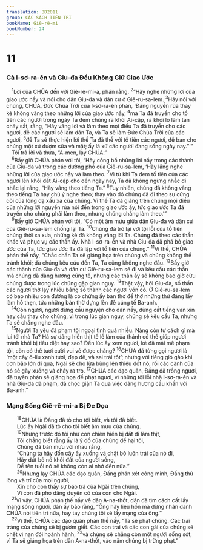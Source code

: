 ```yaml
---
translation: BD2011
group: CÁC SÁCH TIÊN-TRI
bookName: Giê-rê-mi 
bookNumber: 24
---
```


<div class="title"><h1>11</h1><h3>Cả I-sơ-ra-ên và Giu-đa Ðều Không Giữ Giao Ước</h3></div>
<span class="verse gie_11_1"> <sup>1</sup>Lời của CHÚA đến với Giê-rê-mi-a, phán rằng, </span>
<span class="verse gie_11_2"><sup>2</sup>“Hãy nghe những lời của giao ước nầy và nói cho dân Giu-đa và dân cư ở Giê-ru-sa-lem. </span>
<span class="verse gie_11_3"><sup>3</sup>Hãy nói với chúng, CHÚA, Ðức Chúa Trời của I-sơ-ra-ên phán, ‘Ðáng nguyền rủa thay kẻ không vâng theo những lời của giao ước nầy, </span>
<span class="verse gie_11_4"><sup>4</sup>mà Ta đã truyền cho tổ tiên các ngươi trong ngày Ta đem chúng ra khỏi Ai-cập, ra khỏi lò làm tan chảy sắt, rằng, “Hãy vâng lời và làm theo mọi điều Ta đã truyền cho các ngươi, để các ngươi sẽ làm dân Ta, và Ta sẽ làm Ðức Chúa Trời của các ngươi, </span>
<span class="verse gie_11_5"><sup>5</sup>để Ta sẽ thực hiện lời thề Ta đã thề với tổ tiên các ngươi, để ban cho chúng một xứ đượm sữa và mật; ấy là xứ các ngươi đang sống ngày nay.”’”<br/> Tôi trả lời và thưa, “A-men, lạy CHÚA.”<br/></span>
<span class="verse gie_11_6"> <sup>6</sup>Bấy giờ CHÚA phán với tôi, “Hãy công bố những lời nầy trong các thành của Giu-đa và trong các đường phố của Giê-ru-sa-lem, ‘Hãy lắng nghe những lời của giao ước nầy và làm theo. </span>
<span class="verse gie_11_7"><sup>7</sup>Vì từ khi Ta đem tổ tiên của các ngươi lên khỏi đất Ai-cập cho đến ngày nay, Ta đã không ngừng nhắc đi nhắc lại rằng, “Hãy vâng theo tiếng Ta.” </span>
<span class="verse gie_11_8"><sup>8</sup>Tuy nhiên, chúng đã không vâng theo tiếng Ta hay chú ý nghe theo; thay vào đó chúng đã đi theo sự cứng cỏi của lòng dạ xấu xa của chúng. Vì thế Ta đã giáng trên chúng mọi điều của những lời nguyền rủa nói đến trong giao ước ấy, tức giao ước Ta đã truyền cho chúng phải làm theo, nhưng chúng chẳng làm theo.’”<br/></span>
<span class="verse gie_11_9"> <sup>9</sup>Bấy giờ CHÚA phán với tôi, “Có một âm mưu giữa dân Giu-đa và dân cư của Giê-ru-sa-lem chống lại Ta. </span>
<span class="verse gie_11_10"><sup>10</sup>Chúng đã trở lại với tội lỗi của tổ tiên chúng thời xa xưa, những kẻ đã không vâng lời Ta. Chúng đã theo các thần khác và phục vụ các thần ấy. Nhà I-sơ-ra-ên và nhà Giu-đa đã phá bỏ giao ước của Ta, tức giao ước Ta đã lập với tổ tiên của chúng.” </span>
<span class="verse gie_11_11"><sup>11</sup>Vì thế, CHÚA phán thế nầy, “Chắc chắn Ta sẽ giáng họa trên chúng và chúng không thể tránh khỏi; dù chúng kêu cứu đến Ta, Ta cũng không nghe đâu. </span>
<span class="verse gie_11_12"><sup>12</sup>Bấy giờ các thành của Giu-đa và dân cư Giê-ru-sa-lem sẽ đi và kêu cầu các thần mà chúng đã dâng hương cúng tế, nhưng các thần ấy sẽ không bao giờ cứu chúng được trong lúc chúng gặp gian nguy. </span>
<span class="verse gie_11_13"><sup>13</sup>Thật vậy, hỡi Giu-đa, số thần các ngươi thờ lạy nhiều bằng số thành các ngươi vốn có. Ở Giê-ru-sa-lem có bao nhiêu con đường là có chừng ấy bàn thờ để thờ những thứ đáng lấy làm hổ thẹn, tức những bàn thờ dựng lên để cúng tế Ba-anh.<br/></span>
<span class="verse gie_11_14"> <sup>14</sup>Còn ngươi, ngươi đừng cầu nguyện cho dân nầy, đừng cất tiếng van xin hay cầu thay cho chúng, vì trong lúc gian nguy, chúng sẽ kêu cầu Ta, nhưng Ta sẽ chẳng nghe đâu.<br/></span>
<span class="verse gie_11_15"> <sup>15</sup>Người Ta yêu đã phạm tội ngoại tình quá nhiều. Nàng còn tư cách gì mà lui tới nhà Ta? Há sự dâng hiến thịt tế lễ làm của thánh có thể giúp ngươi tránh khỏi bị tiêu diệt hay sao? Ðến lúc ấy xem ngươi, kẻ đã mải mê phạm tội, còn có thể tươi cười vui vẻ được chăng? </span>
<span class="verse gie_11_16"><sup>16</sup>CHÚA đã từng gọi ngươi là ‘một cây ô-liu xanh tươi, đẹp đẽ, và sai trái tốt’; nhưng với tiếng gió gào khi cơn bão lớn đi qua, Ngài sẽ cho lửa bùng lên thiêu đốt nó, rồi các cành của nó sẽ gãy xuống và cháy ra tro. </span>
<span class="verse gie_11_17"><sup>17</sup>CHÚA các đạo quân, Ðấng đã trồng ngươi, đã tuyên phán sẽ giáng họa để phạt ngươi, vì những tội lỗi nhà I-sơ-ra-ên và nhà Giu-đa đã phạm, đã chọc giận Ta qua việc dâng hương cầu khấn với Ba-anh.”<br/></span>
<div class="title"><h3>Mạng Sống Giê-rê-mi-a Bị Ðe Dọa</h3></div>
<span class="verse gie_11_18">  <sup>18</sup>CHÚA là Ðấng đã tỏ cho tôi biết, và tôi đã biết.<br/>  Lúc ấy Ngài đã tỏ cho tôi biết âm mưu của chúng.<br/></span>
<span class="verse gie_11_19">  <sup>19</sup>Nhưng trước đó tôi như con chiên hiền bị dắt đi làm thịt,<br/>  Tôi chẳng biết rằng ấy là ý đồ của chúng để hại tôi,<br/>  Chúng đã bàn mưu với nhau rằng,<br/>  “Chúng ta hãy đốn cây ấy xuống và chặt bỏ luôn trái của nó đi,<br/>  Hãy dứt bỏ nó khỏi đất của người sống,<br/>  Ðể tên tuổi nó sẽ không còn ai nhớ đến nữa.” <br/></span>
<span class="verse gie_11_20">  <sup>20</sup>Nhưng lạy CHÚA các đạo quân, Ðấng phán xét công minh, Ðấng thử lòng và trí của mọi người,<br/>  Xin cho con thấy sự báo trả của Ngài trên chúng,<br/>  Vì con đã phó dâng duyên cớ của con cho Ngài.<br/></span>
<span class="verse gie_11_21"> <sup>21</sup>Vì vậy, CHÚA phán thế nầy về dân A-na-thốt, dân đã tìm cách cất lấy mạng sống ngươi, dân ấy bảo rằng, “Ông hãy liệu hồn mà đừng nhân danh CHÚA nói tiên tri nữa, hay tay chúng tôi sẽ lấy mạng của ông.”<br/></span>
<span class="verse gie_11_22"> <sup>22</sup>Vì thế, CHÚA các đạo quân phán thế nầy, “Ta sẽ phạt chúng. Các trai tráng của chúng sẽ bị gươm giết. Các con trai và các con gái của chúng sẽ chết vì nạn đói hoành hành, </span>
<span class="verse gie_11_23"><sup>23</sup>và chúng sẽ chẳng còn một người sống sót, vì Ta sẽ giáng họa trên dân A-na-thốt, vào năm chúng bị trừng phạt.”<br/></span>
